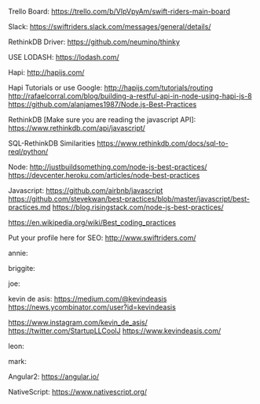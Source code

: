 Trello Board:
https://trello.com/b/VIpVpyAm/swift-riders-main-board

Slack:
https://swiftriders.slack.com/messages/general/details/

RethinkDB Driver:
https://github.com/neumino/thinky

USE LODASH:
https://lodash.com/

Hapi:
http://hapijs.com/

Hapi Tutorials or use Google:
http://hapijs.com/tutorials/routing
http://rafaelcorral.com/blog/building-a-restful-api-in-node-using-hapi-js-8
https://github.com/alanjames1987/Node.js-Best-Practices


RethinkDB [Make sure you are reading the javascript API]:
https://www.rethinkdb.com/api/javascript/

SQL-RethinkDB Similarities
https://www.rethinkdb.com/docs/sql-to-reql/python/

Node:
http://justbuildsomething.com/node-js-best-practices/
https://devcenter.heroku.com/articles/node-best-practices

Javascript:
https://github.com/airbnb/javascript
https://github.com/stevekwan/best-practices/blob/master/javascript/best-practices.md
https://blog.risingstack.com/node-js-best-practices/

https://en.wikipedia.org/wiki/Best_coding_practices


Put your profile here for SEO:
http://www.swiftriders.com/


annie:

briggite:

joe:


kevin de asis:
https://medium.com/@kevindeasis
https://news.ycombinator.com/user?id=kevindeasis

https://www.instagram.com/kevin_de_asis/
https://twitter.com/StartupLLCoolJ
https://www.kevindeasis.com/


leon:


mark:



Angular2:
https://angular.io/

NativeScript:
https://www.nativescript.org/